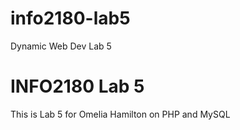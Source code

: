 # info2180-lab5
Dynamic Web Dev Lab 5

# INFO2180 Lab 5
This is Lab 5 for Omelia Hamilton on PHP and MySQL
